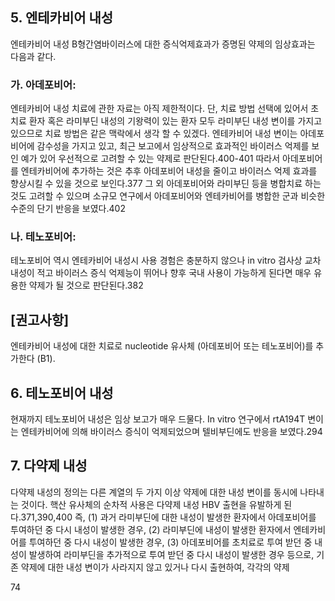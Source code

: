 ## 5. 엔테카비어 내성
엔테카비어 내성 B형간염바이러스에 대한 증식억제효과가 증명된 약제의 임상효과는 다음과 같다.
### 가. 아데포비어:
엔테카비어 내성 치료에 관한 자료는 아직 제한적이다. 단, 치료 방법 선택에 있어서 초치료 환자 혹은 라미부딘 내성의 기왕력이 있는 환자 모두 라미부딘 내성 변이를 가지고 있으므로 치료 방법은 같은 맥락에서 생각 할 수 있겠다. 엔테카비어 내성 변이는 아데포비어에 감수성을 가지고 있고, 최근 보고에서 임상적으로 효과적인 바이러스 억제를 보인 예가 있어 우선적으로 고려할 수 있는 약제로 판단된다.400-401 따라서 아데포비어를 엔테카비어에 추가하는 것은 추후 아데포비어 내성을 줄이고 바이러스 억제 효과를 향상시킬 수 있을 것으로 보인다.377 그 외 아데포비어와 라미부딘 등을 병합치료 하는 것도 고려할 수 있으며 소규모 연구에서 아데포비어와 엔테카비어를 병합한 군과 비슷한 수준의 단기 반응을 보였다.402
### 나. 테노포비어:
테노포비어 역시 엔테카비어 내성시 사용 경험은 충분하지 않으나 in vitro 검사상 교차 내성이 적고 바이러스 증식 억제능이 뛰어나 향후 국내 사용이 가능하게 된다면 매우 유용한 약제가 될 것으로 판단된다.382

## [권고사항]
엔테카비어 내성에 대한 치료로 nucleotide 유사체 (아데포비어 또는 테노포비어)를 추가한다 (B1).

## 6. 테노포비어 내성
현재까지 테노포비어 내성은 임상 보고가 매우 드물다. In vitro 연구에서 rtA194T 변이는 엔테카비어에 의해 바이러스 증식이 억제되었으며 텔비부딘에도 반응을 보였다.294

## 7. 다약제 내성
다약제 내성의 정의는 다른 계열의 두 가지 이상 약제에 대한 내성 변이를 동시에 나타내는 것이다.
핵산 유사체의 순차적 사용은 다약제 내성 HBV 출현을 유발하게 된다.371,390,400 즉, (1) 과거 라미부딘에 대한 내성이 발생한 환자에서 아데포비어를 투여하던 중 다시 내성이 발생한 경우, (2) 라미부딘에 내성이 발생한 환자에서 엔테카비어를 투여하던 중 다시 내성이 발생한 경우, (3) 아데포비어를 초치료로 투여 받던 중 내성이 발생하여 라미부딘을 추가적으로 투여 받던 중 다시 내성이 발생한 경우 등으로, 기존 약제에 대한 내성 변이가 사라지지 않고 있거나 다시 출현하여, 각각의 약제

<PAGE>74